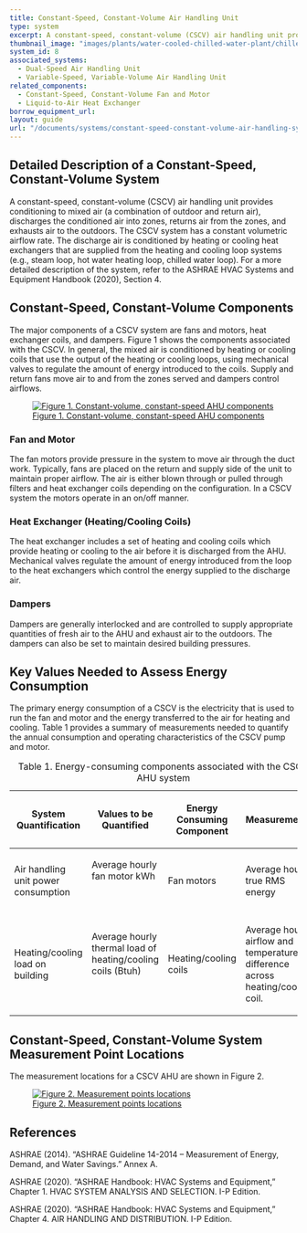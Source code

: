 ```yaml
---
title: Constant-Speed, Constant-Volume Air Handling Unit
type: system
excerpt: A constant-speed, constant-volume (CSCV) air handling unit provides conditioning to mixed air (a combination of outdoor and return air), discharges the conditioned air into zones, returns air from the zones, and exhausts air to the outdoors.
thumbnail_image: "images/plants/water-cooled-chilled-water-plant/chilled-water-plant-overview.jpeg"
system_id: 8
associated_systems: 
  - Dual-Speed Air Handling Unit
  - Variable-Speed, Variable-Volume Air Handling Unit
related_components:
  - Constant-Speed, Constant-Volume Fan and Motor
  - Liquid-to-Air Heat Exchanger
borrow_equipment_url: 
layout: guide
url: "/documents/systems/constant-speed-constant-volume-air-handling-system"
---
```


## Detailed Description of a Constant-Speed, Constant-Volume System

A constant-speed, constant-volume (CSCV) air handling unit provides conditioning to mixed air (a combination of outdoor and return air), discharges the conditioned air into zones, returns air from the zones, and exhausts air to the outdoors. The CSCV system has a constant volumetric airflow rate. The discharge air is conditioned by heating or cooling heat exchangers that are supplied from the heating and cooling loop systems (e.g., steam loop, hot water heating loop, chilled water loop). For a more detailed description of the system, refer to the ASHRAE HVAC Systems and Equipment Handbook (2020), Section 4. 

## Constant-Speed, Constant-Volume Components 

The major components of a CSCV system are fans and motors, heat exchanger coils, and dampers. Figure 1 shows the components associated with the CSCV. In general, the mixed air is conditioned by heating or cooling coils that use the output of the heating or cooling loops, using mechanical valves to regulate the amount of energy introduced to the coils. Supply and return fans move air to and from the zones served and dampers control airflows. 

<a href="/images/systems/constant-speed-constant-volume-air-handling-unit/constant speed constant volume ahu figure 1.png">
    <figure class="figure mb-4 mt-3">
        <img src="/images/systems/constant-speed-constant-volume-air-handling-unit/constant speed constant volume ahu figure 1.png" class="figure-img img-fluid rounded" alt="Figure 1. Constant-volume, constant-speed AHU components">
        <figcaption class="figure-caption text-left">Figure 1. Constant-volume, constant-speed AHU components</figcaption>
    </figure>
</a>

### Fan and Motor 

The fan motors provide pressure in the system to move air through the duct work. Typically, fans are placed on the return and supply side of the unit to maintain proper airflow. The air is either blown through or pulled through filters and heat exchanger coils depending on the configuration. In a CSCV system the motors operate in an on/off manner. 

### Heat Exchanger (Heating/Cooling Coils) 

The heat exchanger includes a set of heating and cooling coils which provide heating or cooling to the air before it is discharged from the AHU. Mechanical valves regulate the amount of energy introduced from the loop to the heat exchangers which control the energy supplied to the discharge air.  

### Dampers 

Dampers are generally interlocked and are controlled to supply appropriate quantities of fresh air to the AHU and exhaust air to the outdoors. The dampers can also be set to maintain desired building pressures.  

## Key Values Needed to Assess Energy Consumption 

The primary energy consumption of a CSCV is the electricity that is used to run the fan and motor and the energy transferred to the air for heating and cooling. Table 1 provides a summary of measurements needed to quantify the annual consumption and operating characteristics of the CSCV pump and motor. 

<table>
    <caption>Table 1. Energy-consuming components associated with the CSCV AHU system</caption>
    <thead>
        <tr>
            <th>
                <p><strong>System Quantification</strong></p>
            </th>
            <th>
                <p><strong>Values to be Quantified</strong></p>
            </th>
            <th>
                <p><strong>Energy Consuming Component</strong></p>
            </th>
            <th>
                <p><strong>Measurements</strong></p>
            </th>
        </tr>
    <tbody>
        <tr>
            <td>
                <p>Air handling unit power consumption</p>
            </td>
            <td>
                <p>Average hourly fan motor kWh</p>
                <p><br></p>
            </td>
            <td>
                <p>Fan motors</p>
            </td>
            <td>
                <p>Average hourly true RMS energy</p>
            </td>
        </tr>
        <tr>
            <td>
                <p>Heating/cooling load on building</p>
            </td>
            <td>
                <p>Average hourly thermal load of heating/cooling coils (Btuh)</p>
                <p><br></p>
            </td>
            <td>
                <p>Heating/cooling coils</p>
            </td>
            <td>
                <p>Average hourly airflow and temperature difference across heating/cooling coil.</p>
            </td>
        </tr>
    </tbody>
</table>

## Constant-Speed, Constant-Volume System Measurement Point Locations

The measurement locations for a CSCV AHU are shown in Figure 2. 

<a href="/images/systems/constant-speed-constant-volume-air-handling-unit/constant speed constant volume ahu figure 2.png">
    <figure class="figure mb-4 mt-3">
        <img src="/images/systems/constant-speed-constant-volume-air-handling-unit/constant speed constant volume ahu figure 2.png" class="figure-img img-fluid rounded" alt="Figure 2. Measurement points locations">
        <figcaption class="figure-caption text-left">Figure 2. Measurement points locations</figcaption>
    </figure>
</a>

## References

ASHRAE (2014). “ASHRAE Guideline 14-2014 – Measurement of Energy, Demand, and Water Savings.” Annex A. 

ASHRAE (2020). “ASHRAE Handbook: HVAC Systems and Equipment,” Chapter 1. HVAC SYSTEM ANALYSIS AND SELECTION. I-P Edition.  

ASHRAE (2020). “ASHRAE Handbook: HVAC Systems and Equipment,” Chapter 4. AIR HANDLING AND DISTRIBUTION. I-P Edition. 
